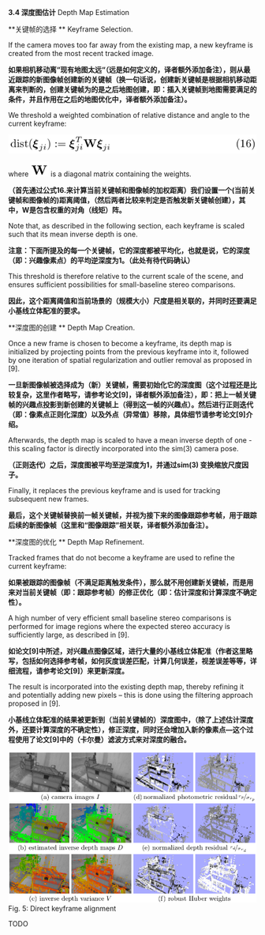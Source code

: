 **3.4 深度图估计** Depth Map Estimation

**关键帧的选择 ** Keyframe Selection.

If the camera moves too far away from the existing map, a new keyframe is created from the most recent tracked image.

**如果相机移动离“现有地图太远“（远是如何定义的，译者额外添加备注），则从最近跟踪的新图像帧创建新的关键帧（换一句话说，创建新关键帧是根据相机移动距离来判断的，创建关键帧为的是之后地图创建，即：插入关键帧到地图需要满足的条件，并且作用在之后的地图优化中，译者额外添加备注）。**

We threshold a weighted combination of relative distance and angle to the current keyframe:

![](/assets/equation_16.png)

where ![](/assets/math_57.png) is a diagonal matrix containing the weights.

**（首先通过公式16.来计算当前关键帧和图像帧的加权距离）我们设置一个\(当前关键帧和图像帧的\)距离阈值，（然后两者比较来判定是否触发新关键帧创建），其中，W是包含权重的对角（线矩）阵。**

Note that, as described in the following section, each keyframe is scaled such that its mean inverse depth is one.

**注意：下面所提及的每一个关键帧，它的深度都被平均化，也就是说，它的深度（即：兴趣像素点）的平均逆深度为1。（此处有待代码确认）**

This threshold is therefore relative to the current scale of the scene, and ensures sufficient possibilities for small-baseline stereo comparisons.

**因此，这个距离阈值和当前场景的（规模大小）尺度是相关联的，并同时还要满足小基线立体配准的要求。**

**深度图的创建 ** Depth Map Creation.

Once a new frame is chosen to become a keyframe, its depth map is initialized by projecting points from the previous keyframe into it, followed by one iteration of spatial regularization and outlier removal as proposed in \[9\].

**一旦新图像帧被选择成为（新）关键帧，需要初始化它的深度图（这个过程还是比较复杂，这里作者略写，请参考论文\[9\]，译者额外添加备注），即：把上一帧关键帧的兴趣点投影到新创建的关键帧上（得到这一帧的兴趣点）。然后进行正则迭代（即：像素点正则化深度）以及外点（异常值）移除，具体细节请参考论文\[9\]介绍。**

Afterwards, the depth map is scaled to have a mean inverse depth of one - this scaling factor is directly incorporated into the sim\(3\) camera pose.

**（正则迭代）之后，深度图被平均至逆深度为1，并通过sim\(3\) 变换缩放尺度因子。**

Finally, it replaces the previous keyframe and is used for tracking subsequent new frames.

**最后，这个关键帧替换前一帧关键帧，并视为接下来的图像跟踪参考帧，用于跟踪后续的新图像帧（这里和“图像跟踪”相关联，译者额外添加备注）。**

**深度图的优化 ** Depth Map Refinement.

Tracked frames that do not become a keyframe are used to refine the current keyframe:

**如果被跟踪的图像帧（不满足距离触发条件），那么就不用创建新关键帧，而是用来对当前关键帧（即：跟踪参考帧）的修正优化（即：估计深度和计算深度不确定性）。**

A high number of very efficient small baseline stereo comparisons is performed for image regions where the expected stereo accuracy is sufficiently large, as described in \[9\].

**如论文\[9\]中所述，对兴趣点图像区域，进行大量的小基线立体配准（作者这里略写，包括如何选择参考帧，如何灰度误差匹配，计算几何误差，视差误差等等，详细流程，请参考论文\[9\]）来更新深度。**

The result is incorporated into the existing depth map, thereby refining it and potentially adding new pixels – this is done using the filtering approach proposed in \[9\].

**小基线立体配准的结果被更新到（当前关键帧的）深度图中，（除了上述估计深度外，还要计算深度的不确定性），修正深度，同时还会增加入新的像素点—这个过程使用了论文\[9\]中的（卡尔曼）滤波方式来对深度的融合。**

![](/assets/fig_5.png)Fig. 5: Direct keyframe alignment

TODO

